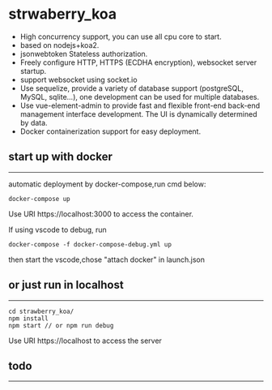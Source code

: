 # strwaberry_koa
- High concurrency support, you can use all cpu core to start.
- based on nodejs+koa2.
- jsonwebtoken Stateless authorization.
- Freely configure HTTP, HTTPS (ECDHA encryption), websocket server startup.
- support websocket using socket.io
- Use sequelize, provide a variety of database support (postgreSQL, MySQL, sqlite...), one development can be used for multiple databases.
- Use vue-element-admin to provide fast and flexible front-end back-end management interface development. The UI is dynamically determined by data.
- Docker containerization support for easy deployment.

## start up with docker
---
automatic deployment by docker-compose,run cmd below:
```
docker-compose up
```
Use URI https://localhost:3000 to access the container.

If using vscode to debug, run 
```
docker-compose -f docker-compose-debug.yml up
```
then start the vscode,chose "attach docker" in launch.json

## or just run in localhost 
---
```
cd strawberry_koa/
npm install
npm start // or npm run debug 

```
Use URI https://localhost to access the server

## todo 
---


